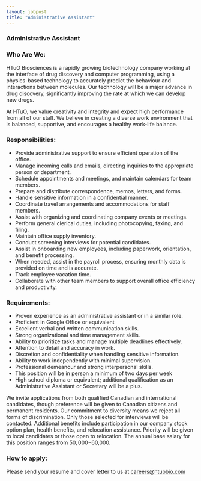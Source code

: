 ```yaml
---
layout: jobpost
title: "Administrative Assistant"
---
```



### Administrative Assistant

### Who Are We:
HTuO Biosciences is a rapidly growing biotechnology company working at the interface of drug discovery and computer programming, using a physics-based technology to accurately predict the behaviour and interactions between molecules. Our technology will be a major advance in drug discovery, significantly improving the rate at which we can develop new drugs.

At HTuO, we value creativity and integrity and expect high performance from all of our staff. We believe in creating a diverse work environment that is balanced, supportive, and encourages a healthy work-life balance.

### Responsibilities:
* Provide administrative support to ensure efficient operation of the office.
* Manage incoming calls and emails, directing inquiries to the appropriate person or department.
* Schedule appointments and meetings, and maintain calendars for team members.
* Prepare and distribute correspondence, memos, letters, and forms.
* Handle sensitive information in a confidential manner.
* Coordinate travel arrangements and accommodations for staff members.
* Assist with organizing and coordinating company events or meetings.
* Perform general clerical duties, including photocopying, faxing, and filing.
* Maintain office supply inventory.
* Conduct screening interviews for potential candidates.
* Assist in onboarding new employees, including paperwork, orientation, and benefit processing. 
* When needed, assist in the payroll process, ensuring monthly data is provided on time and is accurate.
* Track employee vacation time. 
* Collaborate with other team members to support overall office efficiency and productivity.

### Requirements:
* Proven experience as an administrative assistant or in a similar role.
* Proficient in Google Office or equivalent
* Excellent verbal and written communication skills.
* Strong organizational and time management skills.
* Ability to prioritize tasks and manage multiple deadlines effectively.
* Attention to detail and accuracy in work.
* Discretion and confidentiality when handling sensitive information.
* Ability to work independently with minimal supervision.
* Professional demeanour and strong interpersonal skills.
* This position will be in person a minimum of two days per week
* High school diploma or equivalent; additional qualification as an Administrative Assistant or Secretary will be a plus.

We invite applications from both qualified Canadian and international candidates, though preference will be given to Canadian citizens and permanent residents. Our commitment to diversity means we reject all forms of discrimination. Only those selected for interviews will be contacted. Additional benefits include participation in our company stock option plan, health benefits, and relocation assistance. Priority will be given to local candidates or those open to relocation.  The annual base salary for this position ranges from $50,000-$60,000.

### How to apply:

Please send your resume and cover letter to us at 
[careers@htuobio.com](mailto:careers@htuobio.com)